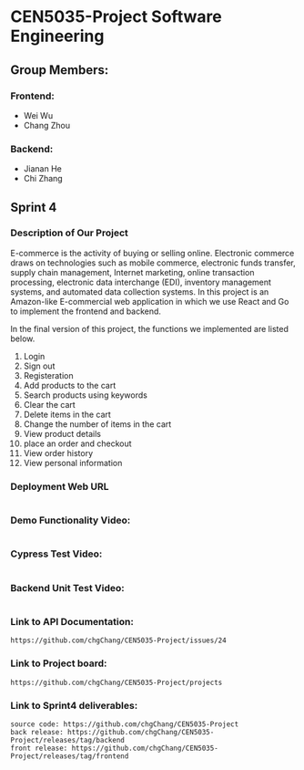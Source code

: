# CEN5035-Project Software Engineering

## Group Members:
### Frontend:
- Wei Wu
- Chang Zhou
### Backend:
- Jianan He
- Chi Zhang

## Sprint 4 
### Description of Our Project
E-commerce is the activity of buying or selling online. Electronic commerce draws on technologies such as mobile commerce, electronic funds transfer, supply chain management, Internet marketing, online transaction processing, electronic data interchange (EDI), inventory management systems, and automated data collection systems.
In this project is an Amazon-like E-commercial web application in which we use React and Go to implement the frontend and backend. 

In the final version of this project, the functions we implemented are listed below.
1. Login
2. Sign out
3. Registeration
4. Add products to the cart
5. Search products using keywords
6. Clear the cart
7. Delete items in the cart
8. Change the number of items in the cart
9. View product details
10. place an order and checkout
11. View order history
12. View personal information


### Deployment Web URL
```

```


### Demo Functionality Video:
```

```

### Cypress Test Video:
```

```

### Backend Unit Test Video:
```

```


### Link to API Documentation:
```
https://github.com/chgChang/CEN5035-Project/issues/24
```

### Link to Project board:
```
https://github.com/chgChang/CEN5035-Project/projects
```

### Link to Sprint4 deliverables:
```
source code: https://github.com/chgChang/CEN5035-Project
back release: https://github.com/chgChang/CEN5035-Project/releases/tag/backend
front release: https://github.com/chgChang/CEN5035-Project/releases/tag/frontend
```


